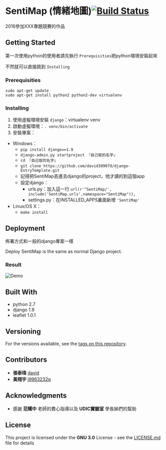 # SentiMap (情緒地圖)[![Build Status](https://travis-ci.org/Stufinite/Crawler-NCHU-course.svg?branch=master)](https://travis-ci.org/NCHUSG/Python-Crawler)

2016參加XXX專題競賽的作品

## Getting Started

第一次使用python的使用者請先執行 `Prerequisities`把python環境安裝起來

不然就可以直接跳到 `Installing`

### Prerequisities

```
sudo apt-get update
sudo apt-get install python2 python2-dev virtualenv
```

### Installing

1. 使用虛擬環境安裝 `django`：virtualenv venv
2. 啟動虛擬環境：`. venv/bin/activate`
3. 安裝專案：
  * Windows：
    * `pip install django==1.9`
    * `django-admin.py startproject 『自己取的名字』`
    * `cd 『自己取的名字』`
    * `git clone https://github.com/david30907d/django-EntryTemplate.git`
    * 記得把SentiMap丟進去django的project，他才讀的到這個app
    * 設定django：
      * urls.py：加入這一行 `url(r'^SentiMap/', include('SentiMap.urls',namespace="SentiMap")),`
      * settings.py：在INSTALLED_APPS裏面新增 `'SentiMap'`
  * Linux/OS X：
    * `make install`

## Deployment

佈署方式和一般的django專案一樣

Deploy SentiMap is the same as normal Django project.

### Result

![Demo](/SentiMap/static/SentiMap/img/readme/Selection_018.png)

## Built With

* python 2.7
* django 1.9
* leaflet 1.0.1

## Versioning

For the versions available, see the [tags on this repository](https://github.com/NCHUSG/Python-Crawler/tags).

## Contributors

* **張泰瑋** [david](https://github.com/david30907d)
* **黃翔宇** [j9963232q](https://github.com/j9963232q)

## Acknowledgments

* 感謝 **范耀中** 老師的費心指導以及 **UDIC實驗室** 學長姊們的幫助

## License

This project is licensed under the **GNU 3.0** License - see the [LICENSE.md](LICENSE.md) file for details

